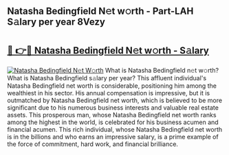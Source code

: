 ## Natasha Bedingfield N𝚎t w𝚘rth - Part-LAH S𝚊lary per year 8Vezy

# <h2><a href="http://gc47q3.nevu.top/?p=Natasha+Bedingfield">🔗 👉🔴 Natasha Bedingfield N𝚎t w𝚘rth - S𝚊lary</a></h2>

[![Natasha Bedingfield N𝚎t W𝚘rth](https://i.imgur.com/Oavwk0R.jpeg)](http://gc47q3.nevu.top/?p=Natasha+Bedingfield)
What is Natasha Bedingfield n𝚎t w𝚘rth? What is Natasha Bedingfield s𝚊lary per year?
This affluent individual's Natasha Bedingfield net worth is considerable, positioning him among the wealthiest in his sector. His annual compensation is impressive, but it is outmatched by Natasha Bedingfield net worth, which is believed to be more significant due to his numerous business interests and valuable real estate assets. This prosperous man, whose Natasha Bedingfield net worth ranks among the highest in the world, is celebrated for his business acumen and financial acumen. This rich individual, whose Natasha Bedingfield net worth is in the billions and who earns an impressive salary, is a prime example of the force of commitment, hard work, and financial brilliance.
